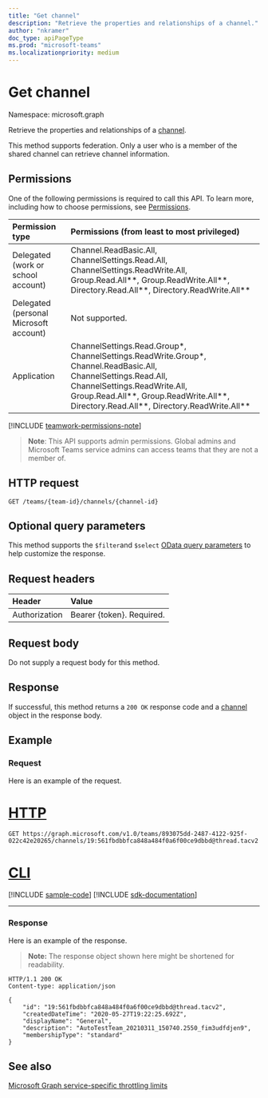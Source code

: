 ```yaml
---
title: "Get channel"
description: "Retrieve the properties and relationships of a channel."
author: "nkramer"
doc_type: apiPageType
ms.prod: "microsoft-teams"
ms.localizationpriority: medium
---
```


# Get channel

Namespace: microsoft.graph

Retrieve the properties and relationships of a [channel](../resources/channel.md).

This method supports federation. Only a user who is a member of the shared channel can retrieve channel information.

## Permissions

One of the following permissions is required to call this API. To learn more, including how to choose permissions, see [Permissions](/graph/permissions-reference).

|Permission type      | Permissions (from least to most privileged)              |
|:--------------------|:---------------------------------------------------------|
|Delegated (work or school account) | Channel.ReadBasic.All, ChannelSettings.Read.All, ChannelSettings.ReadWrite.All, Group.Read.All**, Group.ReadWrite.All**, Directory.Read.All**, Directory.ReadWrite.All** |
|Delegated (personal Microsoft account) | Not supported.    |
|Application | ChannelSettings.Read.Group*, ChannelSettings.ReadWrite.Group*, Channel.ReadBasic.All, ChannelSettings.Read.All, ChannelSettings.ReadWrite.All, Group.Read.All**, Group.ReadWrite.All**, Directory.Read.All**, Directory.ReadWrite.All** |

[!INCLUDE [teamwork-permissions-note](../../../includes/teamwork-permissions-note.md)]

> **Note**: This API supports admin permissions. Global admins and Microsoft Teams service admins can access teams that they are not a member of.

## HTTP request
<!-- { "blockType": "ignored" } -->
```http
GET /teams/{team-id}/channels/{channel-id}
```

## Optional query parameters

This method supports the `$filter`and `$select` [OData query parameters](/graph/query-parameters) to help customize the response.

## Request headers

| Header       | Value |
|:---------------|:--------|
| Authorization  | Bearer {token}. Required.  |

## Request body

Do not supply a request body for this method.

## Response

If successful, this method returns a `200 OK` response code and a [channel](../resources/channel.md) object in the response body.

## Example

### Request

Here is an example of the request.



# [HTTP](#tab/http)
<!-- {
  "blockType": "request",
  "name": "get_channel",
  "sampleKeys": ["893075dd-2487-4122-925f-022c42e20265", "19:561fbdbbfca848a484f0a6f00ce9dbbd@thread.tacv2",]
}-->

```msgraph-interactive
GET https://graph.microsoft.com/v1.0/teams/893075dd-2487-4122-925f-022c42e20265/channels/19:561fbdbbfca848a484f0a6f00ce9dbbd@thread.tacv2
```

# [CLI](#tab/cli)
[!INCLUDE [sample-code](../includes/snippets/cli/get-channel-cli-snippets.md)]
[!INCLUDE [sdk-documentation](../includes/snippets/snippets-sdk-documentation-link.md)]

---

### Response

Here is an example of the response.

>**Note:** The response object shown here might be shortened for readability.

<!-- {
  "blockType": "response",
  "truncated": true,
  "@odata.type": "microsoft.graph.channel"
} -->

```http
HTTP/1.1 200 OK
Content-type: application/json

{
    "id": "19:561fbdbbfca848a484f0a6f00ce9dbbd@thread.tacv2",
    "createdDateTime": "2020-05-27T19:22:25.692Z",
    "displayName": "General",
    "description": "AutoTestTeam_20210311_150740.2550_fim3udfdjen9",
    "membershipType": "standard"
}
```

<!-- uuid: 8fcb5dbc-d5aa-4681-8e31-b001d5168d79
2015-10-25 14:57:30 UTC -->
<!--
{
  "type": "#page.annotation",
  "description": "Get channel",
  "keywords": "",
  "section": "documentation",
  "tocPath": "",
  "suppressions": [
  ]
}
-->

## See also

[Microsoft Graph service-specific throttling limits](/graph/throttling-limits#microsoft-teams-service-limits)
